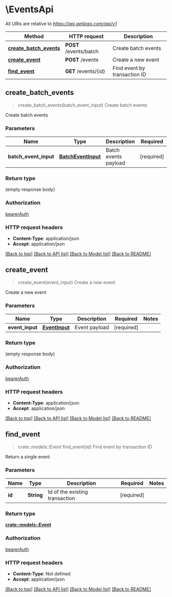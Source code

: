 # \EventsApi

All URIs are relative to *https://api.getlago.com/api/v1*

Method | HTTP request | Description
------------- | ------------- | -------------
[**create_batch_events**](EventsApi.md#create_batch_events) | **POST** /events/batch | Create batch events
[**create_event**](EventsApi.md#create_event) | **POST** /events | Create a new event
[**find_event**](EventsApi.md#find_event) | **GET** /events/{id} | Find event by transaction ID



## create_batch_events

> create_batch_events(batch_event_input)
Create batch events

Create batch events

### Parameters


Name | Type | Description  | Required | Notes
------------- | ------------- | ------------- | ------------- | -------------
**batch_event_input** | [**BatchEventInput**](BatchEventInput.md) | Batch events payload | [required] |

### Return type

 (empty response body)

### Authorization

[bearerAuth](../README.md#bearerAuth)

### HTTP request headers

- **Content-Type**: application/json
- **Accept**: application/json

[[Back to top]](#) [[Back to API list]](../README.md#documentation-for-api-endpoints) [[Back to Model list]](../README.md#documentation-for-models) [[Back to README]](../README.md)


## create_event

> create_event(event_input)
Create a new event

Create a new event

### Parameters


Name | Type | Description  | Required | Notes
------------- | ------------- | ------------- | ------------- | -------------
**event_input** | [**EventInput**](EventInput.md) | Event payload | [required] |

### Return type

 (empty response body)

### Authorization

[bearerAuth](../README.md#bearerAuth)

### HTTP request headers

- **Content-Type**: application/json
- **Accept**: application/json

[[Back to top]](#) [[Back to API list]](../README.md#documentation-for-api-endpoints) [[Back to Model list]](../README.md#documentation-for-models) [[Back to README]](../README.md)


## find_event

> crate::models::Event find_event(id)
Find event by transaction ID

Return a single event

### Parameters


Name | Type | Description  | Required | Notes
------------- | ------------- | ------------- | ------------- | -------------
**id** | **String** | Id of the existing transaction | [required] |

### Return type

[**crate::models::Event**](Event.md)

### Authorization

[bearerAuth](../README.md#bearerAuth)

### HTTP request headers

- **Content-Type**: Not defined
- **Accept**: application/json

[[Back to top]](#) [[Back to API list]](../README.md#documentation-for-api-endpoints) [[Back to Model list]](../README.md#documentation-for-models) [[Back to README]](../README.md)

